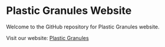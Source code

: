 # Plastic Granules Website

Welcome to the GitHub repository for Plastic Granules website.

Visit our website: [Plastic Granules](https://plastic-granules.com)
